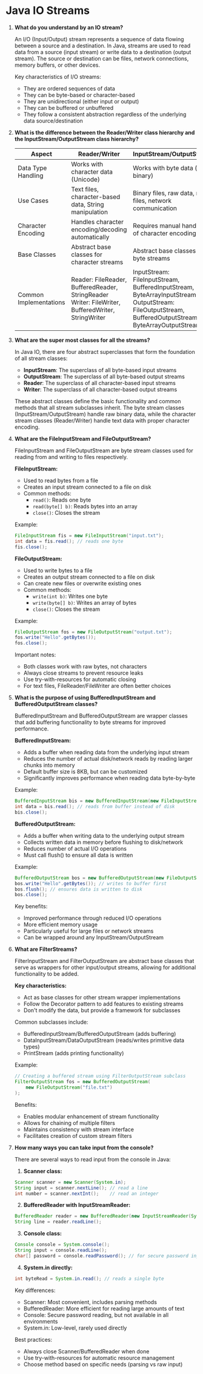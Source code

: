 # Java IO Streams

1.  **What do you understand by an IO stream?**

    An I/O (Input/Output) stream represents a sequence of data flowing between a source and a destination. In Java, streams are used to read data from a source (input stream) or write data to a destination (output stream). The source or destination can be files, network connections, memory buffers, or other devices.

    Key characteristics of I/O streams:

    - They are ordered sequences of data
    - They can be byte-based or character-based
    - They are unidirectional (either input or output)
    - They can be buffered or unbuffered
    - They follow a consistent abstraction regardless of the underlying data source/destination

2.  **What is the difference between the Reader/Writer class hierarchy and the InputStream/OutputStream class hierarchy?**

    | Aspect                 | Reader/Writer                                                                                        | InputStream/OutputStream                                                                                                                               |
    | ---------------------- | ---------------------------------------------------------------------------------------------------- | ------------------------------------------------------------------------------------------------------------------------------------------------------ |
    | Data Type Handling     | Works with character data (Unicode)                                                                  | Works with byte data (raw binary)                                                                                                                      |
    | Use Cases              | Text files, character-based data, String manipulation                                                | Binary files, raw data, media files, network communication                                                                                             |
    | Character Encoding     | Handles character encoding/decoding automatically                                                    | Requires manual handling of character encoding                                                                                                         |
    | Base Classes           | Abstract base classes for character streams                                                          | Abstract base classes for byte streams                                                                                                                 |
    | Common Implementations | Reader: FileReader, BufferedReader, StringReader<br>Writer: FileWriter, BufferedWriter, StringWriter | InputStream: FileInputStream, BufferedInputStream, ByteArrayInputStream<br>OutputStream: FileOutputStream, BufferedOutputStream, ByteArrayOutputStream |

3. **What are the super most classes for all the streams?**

    In Java IO, there are four abstract superclasses that form the foundation of all stream classes:

    - **InputStream**: The superclass of all byte-based input streams
    - **OutputStream**: The superclass of all byte-based output streams  
    - **Reader**: The superclass of all character-based input streams
    - **Writer**: The superclass of all character-based output streams

    These abstract classes define the basic functionality and common methods that all stream subclasses inherit. The byte stream classes (InputStream/OutputStream) handle raw binary data, while the character stream classes (Reader/Writer) handle text data with proper character encoding.

4. **What are the FileInputStream and FileOutputStream?**

    FileInputStream and FileOutputStream are byte stream classes used for reading from and writing to files respectively.

    **FileInputStream:**
    - Used to read bytes from a file
    - Creates an input stream connected to a file on disk
    - Common methods:
        - `read()`: Reads one byte
        - `read(byte[] b)`: Reads bytes into an array
        - `close()`: Closes the stream
    
    Example:
    ```java
    FileInputStream fis = new FileInputStream("input.txt");
    int data = fis.read(); // reads one byte
    fis.close();
    ```

    **FileOutputStream:**
    - Used to write bytes to a file
    - Creates an output stream connected to a file on disk
    - Can create new files or overwrite existing ones
    - Common methods:
        - `write(int b)`: Writes one byte
        - `write(byte[] b)`: Writes an array of bytes
        - `close()`: Closes the stream

    Example:
    ```java
    FileOutputStream fos = new FileOutputStream("output.txt");
    fos.write("Hello".getBytes());
    fos.close();
    ```

    Important notes:
    - Both classes work with raw bytes, not characters
    - Always close streams to prevent resource leaks
    - Use try-with-resources for automatic closing
    - For text files, FileReader/FileWriter are often better choices

5. **What is the purpose of using BufferedInputStream and BufferedOutputStream classes?**

    BufferedInputStream and BufferedOutputStream are wrapper classes that add buffering functionality to byte streams for improved performance.

    **BufferedInputStream:**
    - Adds a buffer when reading data from the underlying input stream
    - Reduces the number of actual disk/network reads by reading larger chunks into memory
    - Default buffer size is 8KB, but can be customized
    - Significantly improves performance when reading data byte-by-byte

    Example:
    ```java
    BufferedInputStream bis = new BufferedInputStream(new FileInputStream("file.txt"));
    int data = bis.read(); // reads from buffer instead of disk
    bis.close();
    ```

    **BufferedOutputStream:**
    - Adds a buffer when writing data to the underlying output stream
    - Collects written data in memory before flushing to disk/network
    - Reduces number of actual I/O operations
    - Must call flush() to ensure all data is written
    
    Example:
    ```java
    BufferedOutputStream bos = new BufferedOutputStream(new FileOutputStream("file.txt"));
    bos.write("Hello".getBytes()); // writes to buffer first
    bos.flush(); // ensures data is written to disk
    bos.close();
    ```

    Key benefits:
    - Improved performance through reduced I/O operations
    - More efficient memory usage
    - Particularly useful for large files or network streams
    - Can be wrapped around any InputStream/OutputStream

6. **What are FilterStreams?**

    FilterInputStream and FilterOutputStream are abstract base classes that serve as wrappers for other input/output streams, allowing for additional functionality to be added.

    **Key characteristics:**
    - Act as base classes for other stream wrapper implementations
    - Follow the Decorator pattern to add features to existing streams
    - Don't modify the data, but provide a framework for subclasses

    Common subclasses include:
    - BufferedInputStream/BufferedOutputStream (adds buffering)
    - DataInputStream/DataOutputStream (reads/writes primitive data types)
    - PrintStream (adds printing functionality)

    Example:
    ```java
    // Creating a buffered stream using FilterOutputStream subclass
    FilterOutputStream fos = new BufferedOutputStream(
        new FileOutputStream("file.txt")
    );
    ```

    Benefits:
    
    - Enables modular enhancement of stream functionality
    - Allows for chaining of multiple filters
    - Maintains consistency with stream interface
    - Facilitates creation of custom stream filters

7. **How many ways you can take input from the console?**

    There are several ways to read input from the console in Java:

    1. **Scanner class:**
    ```java
    Scanner scanner = new Scanner(System.in);
    String input = scanner.nextLine(); // read a line
    int number = scanner.nextInt();    // read an integer
    ```

    2. **BufferedReader with InputStreamReader:**
    ```java
    BufferedReader reader = new BufferedReader(new InputStreamReader(System.in));
    String line = reader.readLine();
    ```

    3. **Console class:**
    ```java
    Console console = System.console();
    String input = console.readLine();
    char[] password = console.readPassword(); // for secure password input
    ```

    4. **System.in directly:**
    ```java
    int byteRead = System.in.read(); // reads a single byte
    ```

    Key differences:
    - Scanner: Most convenient, includes parsing methods
    - BufferedReader: More efficient for reading large amounts of text
    - Console: Secure password reading, but not available in all environments
    - System.in: Low-level, rarely used directly

    Best practices:
    - Always close Scanner/BufferedReader when done
    - Use try-with-resources for automatic resource management
    - Choose method based on specific needs (parsing vs raw input)